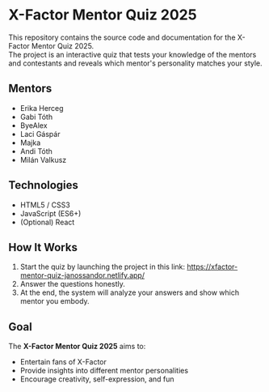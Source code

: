 # X-Factor Mentor Quiz 2025

This repository contains the source code and documentation for the X-Factor Mentor Quiz 2025.  
The project is an interactive quiz that tests your knowledge of the mentors and contestants and reveals which mentor's personality matches your style.

## Mentors

- Erika Herceg
- Gabi Tóth
- ByeAlex
- Laci Gáspár
- Majka
- Andi Tóth
- Milán Valkusz

## Technologies

- HTML5 / CSS3
- JavaScript (ES6+)
- (Optional) React

## How It Works

1. Start the quiz by launching the project in this link: https://xfactor-mentor-quiz-janossandor.netlify.app/
2. Answer the questions honestly.
3. At the end, the system will analyze your answers and show which mentor you embody.

## Goal

The **X-Factor Mentor Quiz 2025** aims to:

- Entertain fans of X-Factor
- Provide insights into different mentor personalities
- Encourage creativity, self-expression, and fun

